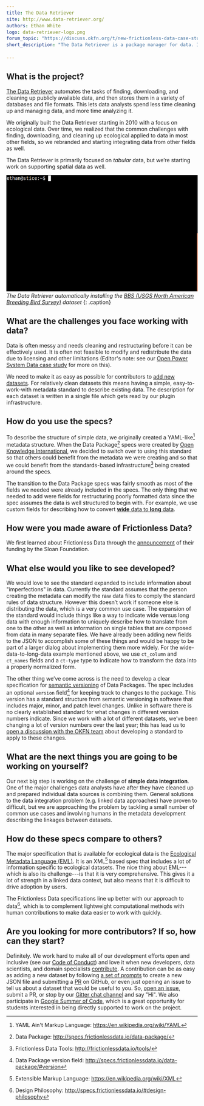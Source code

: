 ```yaml
---
title: The Data Retriever
site: http://www.data-retriever.org/
authors: Ethan White
logo: data-retriever-logo.png
forum_topic: "https://discuss.okfn.org/t/new-frictionless-data-case-study-published-the-data-retriever/5383"
short_description: "The Data Retriever is a package manager for data. It downloads, cleans, and stores publicly available data, so that analysts spend less time cleaning and managing data, and more time analyzing it."

---
```


## What is the project?

[The Data Retriever](http://www.data-retriever.org/) automates the
tasks of finding, downloading, and cleaning up publicly available
data, and then stores them in a variety of databases and file
formats. This lets data analysts spend less time cleaning up and
managing data, and more time analyzing it.

We originally built the Data Retriever starting in 2010 with a focus
on ecological data. Over time, we realized that the common challenges
with finding, downloading, and cleaning up ecological applied to data
in most other fields, so we rebranded and starting integrating data
from other fields as well.

The Data Retriever is primarily focused on *tabular* data, but we’re
starting work on supporting spatial data as well.

![Diagram](/img/case-studies/data-retriever-install.gif) *The Data
Retriever automatically installing the [BBS (USGS North American
Breeding Bird Survey)](https://www.pwrc.usgs.gov/bbs/) dataset*
{: .caption}

## What are the challenges you face working with data?

Data is often messy and needs cleaning and restructuring before it can
be effectively used. It is often not feasible to modify and
redistribute the data due to licensing and other limitations (Editor's
note: see our
[Open Power System Data case study](/case-studies/open-power-system-data/)
for more on this).

We need to make it as easy as possible for contributors to
[add new datasets](https://retriever.readthedocs.io/en/latest/scripts.html). For
relatively clean datasets this means having a simple,
easy-to-work-with metadata standard to describe existing data. The
description for each dataset is written in a single file which gets
read by our plugin infrastructure.

## How do you use the specs?

To describe the structure of simple data, we originally created a
YAML-like[^yaml] metadata structure.  When the Data
Package[^datapackage] specs were created by
[Open Knowledge International](https://okfn.org/), we decided to
switch over to using this standard so that others could benefit from
the metadata we were creating and so that we could benefit from the
standards-based infrastructure[^tools] being created around the specs.

The transition to the Data Package specs was fairly smooth as most of
the fields we needed were already included in the specs. The only
thing that we needed to add were fields for restructuring poorly
formatted data since the spec assumes the data is well structured to
begin with. For example, we use custom fields for describing how to
convert
[**wide** data to **long** data](https://en.wikipedia.org/wiki/Wide_and_narrow_data).

## How were you made aware of Frictionless Data?

We first learned about Frictionless Data through the
[announcement](https://blog.okfn.org/2016/02/29/sloan-foundation-funds-frictionless-data-tooling-and-engagement-at-open-knowledge/)
of their funding by the Sloan Foundation.

## What else would you like to see developed?

We would love to see the standard expanded to include information
about "imperfections" in data. Currently the standard assumes that the
person creating the metadata can modify the raw data files to comply
the standard rules of data structure. However this doesn’t work if
someone else is distributing the data, which is a very common use
case. The expansion of the standard would include things like a way to
indicate wide versus long data with enough information to uniquely
describe how to translate from one to the other as well as information
on single tables that are composed from data in many separate files.
We have already been adding new fields to the JSON to accomplish some
of these things and would be happy to be part of a larger dialog about
implementing them more widely. For the wide-data-to-long-data example
mentioned above, we use `ct_column` and `ct_names` fields and a
`ct-type` type to indicate how to transform the data into a properly
normalized form.

The other thing we’ve come across is the need to develop a clear
specification for [semantic versioning](http://semver.org/) of Data
Packages. The spec includes an optional `version` field[^version] for
keeping track to changes to the package. This version has a standard
structure from semantic versioning in software that includes major,
minor, and patch level changes. Unlike in software there is no clearly
established standard for what changes in different version numbers
indicate. Since we work with a lot of different datasets, we’ve been
changing a lot of version numbers over the last year; this has lead us
to
[open a discussion with the OKFN team](https://github.com/frictionlessdata/specs/issues/421)
about developing a standard to apply to these changes.

## What are the next things you are going to be working on yourself?

Our next big step is working on the challenge of **simple data
integration**. One of the major challenges data analysts have after
they have cleaned up and prepared individual data sources is combining
them. General solutions to the data integration problem (e.g. linked
data approaches) have proven to difficult, but we are approaching the
problem by tackling a small number of common use cases and involving
humans in the metadata development describing the linkages between
datasets.

## How do these specs compare to others?

The major specification that is available for ecological data is the
[Ecological Metadata Language (EML)](https://knb.ecoinformatics.org/#external//emlparser/docs/index.html). It
is an XML[^xml] based spec that includes a lot of information specific
to ecological datasets. The nice thing about EML---which is also its
challenge---is that it is very comprehensive. This gives it a lot of
strength in a linked data context, but also means that it is difficult
to drive adoption by users.

The Frictionless Data specifications line up better with our approach
to data[^philosophy], which is to complement lightweight computational
methods with human contributions to make data easier to work with
quickly.

## Are you looking for more contributors?  If so, how can they start?

Definitely. We work hard to make all of our development efforts open
and inclusive (see our
[Code of Conduct](https://github.com/weecology/retriever/blob/master/docs/code_of_conduct.rst))
and love it when new developers, data scientists, and domain
specialists [contribute](http://www.data-retriever.org/#contribute). A
contribution can be as easy as adding a new dataset by following
[a set of prompts](https://retriever.readthedocs.io/en/latest/scripts.html)
to create a new JSON file and submitting a
[PR](https://help.github.com/articles/about-pull-requests/) on GitHub,
or even just opening an issue to tell us about a dataset that would be
useful to you. So,
[open an issue](http://github.com/weecology/retriever/issues/new),
submit a PR, or stop by our
[Gitter chat channel](https://gitter.im/weecology/retriever) and say
"Hi". We also participate in
[Google Summer of Code](https://developers.google.com/open-source/gsoc/),
which is a great opportunity for students interested in being directly
supported to work on the project.

[^pandas]: Pandas: Python package for data analysis: <http://pandas.pydata.org/>
[^datapackage]: Data Package: <http://specs.frictionlessdata.io/data-package/>
[^tools]: Frictionless Data Tools: <http://frictionlessdata.io/tools/>
[^xml]: Extensible Markup Language: <https://en.wikipedia.org/wiki/XML>
[^tdp]: Tabular Data Package: <http://specs.frictionlessdata.io/tabular-data-package/>
[^tableschema]: Table Schema: <http://specs.frictionlessdata.io/table-schema/>
[^philosophy]: Design Philosophy: <http://specs.frictionlessdata.io/#design-philosophy>
[^python]: Data Package-aware libraries in Python: <https://github.com/frictionlessdata/datapackage-py>, <https://github.com/frictionlessdata/tableschema-py>, <https://github.com/frictionlessdata/goodtables-py>
[^version]: Data Package version field: <http://specs.frictionlessdata.io/data-package/#version>
[^yaml]: YAML Ain't Markup Language: <https://en.wikipedia.org/wiki/YAML>
